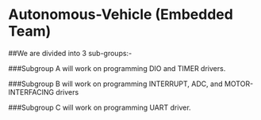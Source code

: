 # Autonomous-Vehicle (Embedded Team)

##We are divided into 3 sub-groups:-

###Subgroup A will work on programming DIO and TIMER drivers.

###Subgroup B will work on programming INTERRUPT, ADC, and MOTOR-INTERFACING drivers

###Subgroup C will work on programming UART driver.


